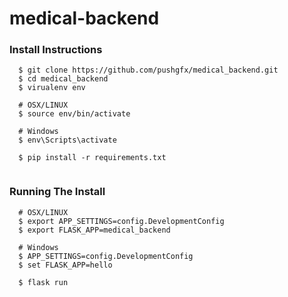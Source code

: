 # medical-backend

### Install Instructions
```console
  $ git clone https://github.com/pushgfx/medical_backend.git
  $ cd medical_backend
  $ virualenv env

  # OSX/LINUX
  $ source env/bin/activate

  # Windows
  $ env\Scripts\activate

  $ pip install -r requirements.txt


```
### Running The Install
```console
  # OSX/LINUX
  $ export APP_SETTINGS=config.DevelopmentConfig
  $ export FLASK_APP=medical_backend

  # Windows
  $ APP_SETTINGS=config.DevelopmentConfig
  $ set FLASK_APP=hello

  $ flask run



